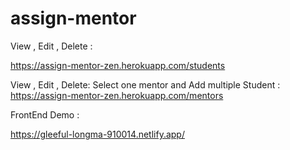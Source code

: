 # assign-mentor



View , Edit , Delete :

https://assign-mentor-zen.herokuapp.com/students

View , Edit , Delete:
Select one mentor and Add multiple Student :
https://assign-mentor-zen.herokuapp.com/mentors

FrontEnd Demo :


https://gleeful-longma-910014.netlify.app/

